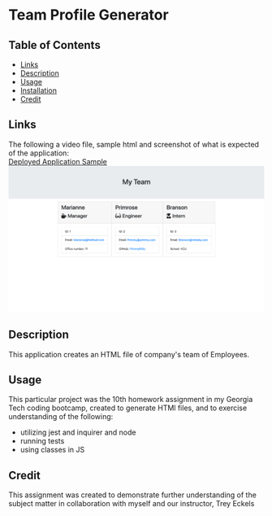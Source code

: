 # Team Profile Generator

## Table of Contents

- [Links](#links)
- [Description](#description)
- [Usage](#usage)
- [Installation](#installation)
- [Credit](#credit)

## Links

The following a video file, sample html and screenshot of what is expected of the application: <br/>
[Deployed Application Sample](https://drive.google.com/drive/folders/1VitLD9x-2aWELJl4Qnyb-4-ZjulS4ASK)
![A sample page of deployed application that shows a manager, engineer and intern](./assets/images/hw-9-team-profile-generator-pagesample.png)

## Description

This application creates an HTML file of company's team of Employees. 

## Usage

This particular project was the 10th homework assignment in my Georgia Tech coding bootcamp, created to generate HTMl files, and to exercise understanding of the following:

- utilizing jest and inquirer and node
- running tests
- using classes in JS

## Credit
This assignment was created to demonstrate further understanding of the subject matter in collaboration with myself and our instructor, Trey Eckels